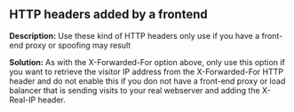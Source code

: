 
HTTP headers added by a frontend
-------

**Description:**
Use these kind of HTTP headers only use if you have a front-end proxy or spoofing may result


**Solution:**
As with the X-Forwarded-For option above, only use this option if you want to retrieve the visitor IP address from the X-Forwarded-For HTTP header and do not enable this if you don not have a front-end proxy or load balancer that is sending visits to your real webserver and adding the X-Real-IP header.

	